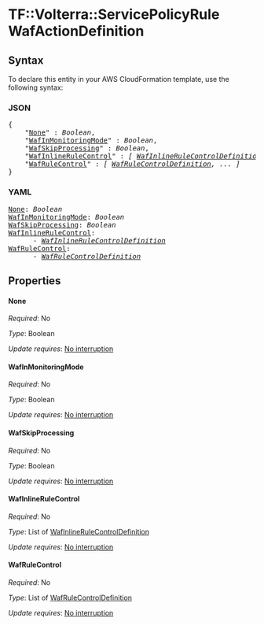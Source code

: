 # TF::Volterra::ServicePolicyRule WafActionDefinition

## Syntax

To declare this entity in your AWS CloudFormation template, use the following syntax:

### JSON

<pre>
{
    "<a href="#none" title="None">None</a>" : <i>Boolean</i>,
    "<a href="#wafinmonitoringmode" title="WafInMonitoringMode">WafInMonitoringMode</a>" : <i>Boolean</i>,
    "<a href="#wafskipprocessing" title="WafSkipProcessing">WafSkipProcessing</a>" : <i>Boolean</i>,
    "<a href="#wafinlinerulecontrol" title="WafInlineRuleControl">WafInlineRuleControl</a>" : <i>[ <a href="wafinlinerulecontroldefinition.md">WafInlineRuleControlDefinition</a>, ... ]</i>,
    "<a href="#wafrulecontrol" title="WafRuleControl">WafRuleControl</a>" : <i>[ <a href="wafrulecontroldefinition.md">WafRuleControlDefinition</a>, ... ]</i>
}
</pre>

### YAML

<pre>
<a href="#none" title="None">None</a>: <i>Boolean</i>
<a href="#wafinmonitoringmode" title="WafInMonitoringMode">WafInMonitoringMode</a>: <i>Boolean</i>
<a href="#wafskipprocessing" title="WafSkipProcessing">WafSkipProcessing</a>: <i>Boolean</i>
<a href="#wafinlinerulecontrol" title="WafInlineRuleControl">WafInlineRuleControl</a>: <i>
      - <a href="wafinlinerulecontroldefinition.md">WafInlineRuleControlDefinition</a></i>
<a href="#wafrulecontrol" title="WafRuleControl">WafRuleControl</a>: <i>
      - <a href="wafrulecontroldefinition.md">WafRuleControlDefinition</a></i>
</pre>

## Properties

#### None

_Required_: No

_Type_: Boolean

_Update requires_: [No interruption](https://docs.aws.amazon.com/AWSCloudFormation/latest/UserGuide/using-cfn-updating-stacks-update-behaviors.html#update-no-interrupt)

#### WafInMonitoringMode

_Required_: No

_Type_: Boolean

_Update requires_: [No interruption](https://docs.aws.amazon.com/AWSCloudFormation/latest/UserGuide/using-cfn-updating-stacks-update-behaviors.html#update-no-interrupt)

#### WafSkipProcessing

_Required_: No

_Type_: Boolean

_Update requires_: [No interruption](https://docs.aws.amazon.com/AWSCloudFormation/latest/UserGuide/using-cfn-updating-stacks-update-behaviors.html#update-no-interrupt)

#### WafInlineRuleControl

_Required_: No

_Type_: List of <a href="wafinlinerulecontroldefinition.md">WafInlineRuleControlDefinition</a>

_Update requires_: [No interruption](https://docs.aws.amazon.com/AWSCloudFormation/latest/UserGuide/using-cfn-updating-stacks-update-behaviors.html#update-no-interrupt)

#### WafRuleControl

_Required_: No

_Type_: List of <a href="wafrulecontroldefinition.md">WafRuleControlDefinition</a>

_Update requires_: [No interruption](https://docs.aws.amazon.com/AWSCloudFormation/latest/UserGuide/using-cfn-updating-stacks-update-behaviors.html#update-no-interrupt)

